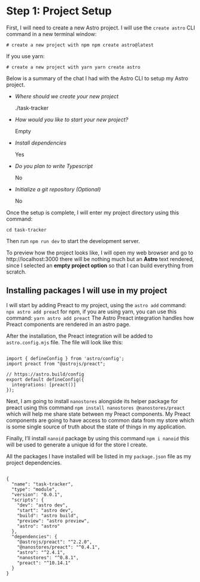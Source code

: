 # Step 1: Project Setup

First, I will need to create a new Astro project. I will use the `create astro` CLI command in a new terminal window:

`# create a new project with npm
npm create astro@latest`

If you use yarn:

`# create a new project with yarn
yarn create astro`

Below is a summary of the chat I had with the Astro CLI to setup my Astro project.

- *Where should we create your new project*
 
    ./task-tracker
    
- *How would you like to start your new project?* 

  Empty
  
- *Install dependencies*

  Yes
  
- *Do you plan to write Typescript*

  No
  
- *Initialize a git repository (Optional)*

  No
  
   
Once the setup is complete, I will enter my project directory using this command:
  
`cd task-tracker`

Then run `npm run dev` to start the development server.

To preview how the project looks like, I will open my web browser and go to http://localhost:3000 there will be nothing much but an **Astro** 
text rendered, since I selected an **empty project option** so that I can build everything from scratch.

## Installing packages I will use in my project

I will start by adding Preact to my project, using the `astro add` command: `npx astro add preac`t for npm, if you are using yarn, 
you can use this command: `yarn astro add preact`
The Astro Preact integration handles how Preact components are rendered in an astro page.

After the installation, the Preact integration will be added to `astro.config.mjs` file. The file will look like this:

```

import { defineConfig } from 'astro/config';
import preact from "@astrojs/preact";

// https://astro.build/config
export default defineConfig({
  integrations: [preact()]
});

```

Next, I am going to install `nanostores` alongside its helper package for preact using this command `npm install nanostores @nanostores/preact` 
which will help me share state between my Preact components. My Preact components are going to have access to common data from my store 
which is some single source of truth about the state of things in my application.

Finally, I’ll install `nanoid` package by using this command `npm i nanoid` this will be used to generate a unique id for the store I create.

All the packages I have installed will be listed in my `package.json` file as my project dependencies.

```

{
  "name": "task-tracker",
  "type": "module",
  "version": "0.0.1",
  "scripts": {
    "dev": "astro dev",
    "start": "astro dev",
    "build": "astro build",
    "preview": "astro preview",
    "astro": "astro"
  },
  "dependencies": {
    "@astrojs/preact": "^2.2.0",
    "@nanostores/preact": "^0.4.1",
    "astro": "^2.4.1",
    "nanostores": "^0.8.1",
    "preact": "^10.14.1"
  }
}

```

  
  




